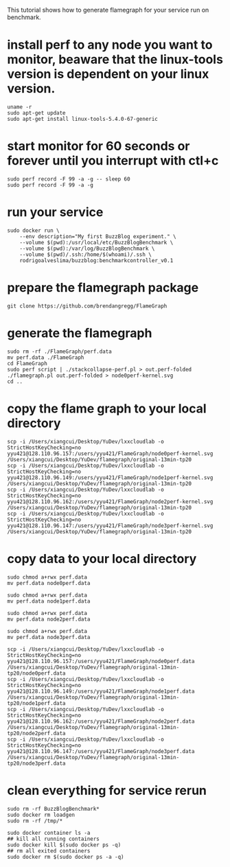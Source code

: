 This tutorial shows how to generate flamegraph for your service run on benchmark.

# install perf to any node you want to monitor, beaware that the linux-tools version is dependent on your linux version.
```
uname -r
sudo apt-get update
sudo apt-get install linux-tools-5.4.0-67-generic
```

# start monitor for 60 seconds or forever until you interrupt with ctl+c
```
sudo perf record -F 99 -a -g -- sleep 60
sudo perf record -F 99 -a -g
```

# run your service
```
sudo docker run \
    --env description="My first BuzzBlog experiment." \
    --volume $(pwd):/usr/local/etc/BuzzBlogBenchmark \
    --volume $(pwd):/var/log/BuzzBlogBenchmark \
    --volume $(pwd)/.ssh:/home/$(whoami)/.ssh \
    rodrigoalveslima/buzzblog:benchmarkcontroller_v0.1
```

# prepare the flamegraph package
```
git clone https://github.com/brendangregg/FlameGraph
```

# generate the flamegraph
```
sudo rm -rf ./FlameGraph/perf.data
mv perf.data ./FlameGraph
cd FlameGraph
sudo perf script | ./stackcollapse-perf.pl > out.perf-folded
./flamegraph.pl out.perf-folded > node0perf-kernel.svg
cd ..
```

# copy the flame graph to your local directory
```
scp -i /Users/xiangcui/Desktop/YuDev/lxxcloudlab -o StrictHostKeyChecking=no yyu421@128.110.96.157:/users/yyu421/FlameGraph/node0perf-kernel.svg /Users/xiangcui/Desktop/YuDev/flamegraph/original-13min-tp20
scp -i /Users/xiangcui/Desktop/YuDev/lxxcloudlab -o StrictHostKeyChecking=no yyu421@128.110.96.149:/users/yyu421/FlameGraph/node1perf-kernel.svg /Users/xiangcui/Desktop/YuDev/flamegraph/original-13min-tp20
scp -i /Users/xiangcui/Desktop/YuDev/lxxcloudlab -o StrictHostKeyChecking=no yyu421@128.110.96.162:/users/yyu421/FlameGraph/node2perf-kernel.svg /Users/xiangcui/Desktop/YuDev/flamegraph/original-13min-tp20
scp -i /Users/xiangcui/Desktop/YuDev/lxxcloudlab -o StrictHostKeyChecking=no yyu421@128.110.96.147:/users/yyu421/FlameGraph/node3perf-kernel.svg /Users/xiangcui/Desktop/YuDev/flamegraph/original-13min-tp20
```

# copy data to your local directory
```
sudo chmod a+rwx perf.data
mv perf.data node0perf.data

sudo chmod a+rwx perf.data
mv perf.data node1perf.data

sudo chmod a+rwx perf.data
mv perf.data node2perf.data

sudo chmod a+rwx perf.data
mv perf.data node3perf.data

scp -i /Users/xiangcui/Desktop/YuDev/lxxcloudlab -o StrictHostKeyChecking=no yyu421@128.110.96.157:/users/yyu421/FlameGraph/node0perf.data /Users/xiangcui/Desktop/YuDev/flamegraph/original-13min-tp20/node0perf.data
scp -i /Users/xiangcui/Desktop/YuDev/lxxcloudlab -o StrictHostKeyChecking=no yyu421@128.110.96.149:/users/yyu421/FlameGraph/node1perf.data /Users/xiangcui/Desktop/YuDev/flamegraph/original-13min-tp20/node1perf.data
scp -i /Users/xiangcui/Desktop/YuDev/lxxcloudlab -o StrictHostKeyChecking=no yyu421@128.110.96.162:/users/yyu421/FlameGraph/node2perf.data /Users/xiangcui/Desktop/YuDev/flamegraph/original-13min-tp20/node2perf.data
scp -i /Users/xiangcui/Desktop/YuDev/lxxcloudlab -o StrictHostKeyChecking=no yyu421@128.110.96.147:/users/yyu421/FlameGraph/node3perf.data /Users/xiangcui/Desktop/YuDev/flamegraph/original-13min-tp20/node3perf.data
```

# clean everything for service rerun
```
sudo rm -rf BuzzBlogBenchmark*
sudo docker rm loadgen
sudo rm -rf /tmp/*

sudo docker container ls -a
## kill all running containers
sudo docker kill $(sudo docker ps -q)
## rm all exited containers
sudo docker rm $(sudo docker ps -a -q)
```
